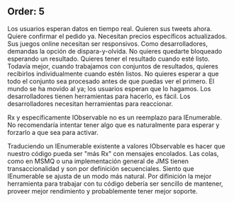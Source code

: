 Order: 5
---

Los usuarios esperan datos en tiempo real. Quieren sus tweets ahora. Quiere confirmar el pedido ya. Necesitan precios específicos actualizados. Sus juegos online necesitan ser responsivos. Como desarrolladores, demandas la opción de dispara-y-olvida. No quieres quedarte bloqueado esperando un resultado. Quieres tener el resultado cuando esté listo. Todavía mejor, cuando trabajamos con conjuntos de resultados, quieres recibirlos individualmente cuando estén listos. No quieres esperar a que todo el conjunto sea procesado antes de que puedas ver el primero. El mundo se ha movido al ya; los usuarios esperan que lo hagamos. Los desarrolladores tienen herramientas para hacerlo, es fácil. Los desarrolladores necesitan herramientas para reaccionar.

Rx y específicamente IObservable<T> no es un reemplazo para IEnumerable<T>. No recomendaría intentar tener algo que es naturalmente para esperar y forzarlo a que sea para activar.

Traduciendo un IEnumerable<T> existente a valores IObservable<T> es hacer que nuestro código pueda ser "más Rx" con mensajes encolados. Las colas, como en MSMQ o una implementación general de JMS tienen transaccionalidad y son por definición secuenciales. Siento que IEnumerable<T> se ajusta de un modo más natural.
Por difinición la mejor herramienta para trabajar con tu código debería ser sencillo de mantener, proveer mejor rendimiento y probablemente tener mejor soporte.
